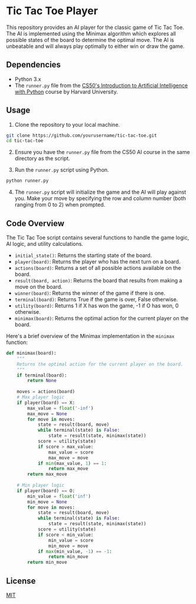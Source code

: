 # Tic Tac Toe Player

This repository provides an AI player for the classic game of Tic Tac Toe. The AI is implemented using the Minimax algorithm which explores all possible states of the board to determine the optimal move. The AI is unbeatable and will always play optimally to either win or draw the game.

## Dependencies

- Python 3.x
- The `runner.py` file from the [CS50's Introduction to Artificial Intelligence with Python](https://cs50.harvard.edu/ai/2023/) course by Harvard University.

## Usage

1. Clone the repository to your local machine.
```bash
git clone https://github.com/yourusername/tic-tac-toe.git
cd tic-tac-toe
```

2. Ensure you have the `runner.py` file from the CS50 AI course in the same directory as the script.

3. Run the `runner.py` script using Python.
```bash
python runner.py
```

4. The `runner.py` script will initialize the game and the AI will play against you. Make your move by specifying the row and column number (both ranging from 0 to 2) when prompted.

## Code Overview

The Tic Tac Toe script contains several functions to handle the game logic, AI logic, and utility calculations.

- `initial_state()`: Returns the starting state of the board.
- `player(board)`: Returns the player who has the next turn on a board.
- `actions(board)`: Returns a set of all possible actions available on the board.
- `result(board, action)`: Returns the board that results from making a move on the board.
- `winner(board)`: Returns the winner of the game if there is one.
- `terminal(board)`: Returns True if the game is over, False otherwise.
- `utility(board)`: Returns 1 if X has won the game, -1 if O has won, 0 otherwise.
- `minimax(board)`: Returns the optimal action for the current player on the board.

Here's a brief overview of the Minimax implementation in the `minimax` function:

```python
def minimax(board):
    """
    Returns the optimal action for the current player on the board.
    """
    if terminal(board):
        return None
    
    moves = actions(board)
    # Max player logic
    if player(board) == X:
        max_value = float('-inf')
        max_move = None
        for move in moves:
            state = result(board, move)
            while terminal(state) is False:
                state = result(state, minimax(state))
            score = utility(state)
            if score > max_value:
                max_value = score
                max_move = move
            if min(max_value, 1) == 1:
                return max_move
        return max_move
    
    # Min player logic
    if player(board) == O:
        min_value = float('inf')
        min_move = None
        for move in moves:
            state = result(board, move)
            while terminal(state) is False:
                state = result(state, minimax(state))
            score = utility(state)
            if score < min_value:
                min_value = score
                min_move = move
            if max(min_value, -1) == -1:
                return min_move
        return min_move
```

## License

[MIT](LICENSE)
